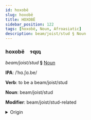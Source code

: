 ```yaml
---
id: hoxobë
slug: hoxobë
title: HOXOBË
sidebar_position: 122
tags: [hoxobë, Noun, Afroasiatic]
description: beam/joist/stud § Noun
---
```


### hoxobë&emsp;<span kind="abugida">ɂɋʋʇ</span>

*beam/joist/stud* **§** [Noun](../../tags/Noun)

**IPA**: /ˈhɑ.ʃɑ.be/

**Verb**: to be a beam/joist/stud

**Noun**: beam/joist/stud

**Modifier**: beam/joist/stud-related

<details>
    <summary>Origin</summary>
    Arabic خشبة ḵašabe /xa.ʃa.be/<br/>
    <em>Afroasiatic Language Family</em>
</details>